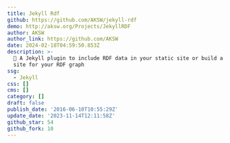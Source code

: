 ```yaml
---
title: Jekyll Rdf
github: https://github.com/AKSW/jekyll-rdf
demo: http://aksw.org/Projects/JekyllRDF
author: AKSW
author_link: https://github.com/AKSW
date: 2024-02-18T04:59:50.853Z
description: >-
  📃 A Jekyll plugin to include RDF data in your static site or build a complete
  site for your RDF graph
ssg:
  - Jekyll
css: []
cms: []
category: []
draft: false
publish_date: '2016-06-10T10:55:29Z'
update_date: '2023-11-14T12:11:58Z'
github_star: 54
github_fork: 10
---
```

